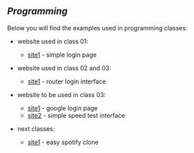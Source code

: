 
## ***Programming***

Below you will find the examples used in programming classes:
  
  - website used in class 01:
    - [site1](https://dreisss.github.io/Iespes/Programming/class01/site1/) - simple login page

  - website used in class 02 and 03:
    - [site1](https://dreisss.github.io/Iespes/Programming/class02/site1/) - router login interface

  - website to be used in class 03:
    - [site1](https://dreisss.github.io/Iespes/Programming/class03/site1/) - google login page
    - [site2](https://dreisss.github.io/Iespes/Programming/class03/site2/) - simple speed test interface
    
  - next classes:
    - [site1](https://dreisss.github.io/Iespes/Programming/next/site1/) - easy spotify clone
  